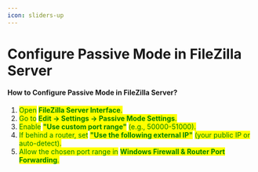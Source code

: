 ```yaml
---
icon: sliders-up
---
```


# Configure Passive Mode in FileZilla Server

#### **How to Configure Passive Mode in FileZilla Server?**

1. <mark style="color:green;">Open</mark> <mark style="color:green;"></mark><mark style="color:green;">**FileZilla Server Interface**</mark><mark style="color:green;">.</mark>
2. <mark style="color:green;">Go to</mark> <mark style="color:green;"></mark><mark style="color:green;">**Edit → Settings → Passive Mode Settings**</mark><mark style="color:green;">.</mark>
3. <mark style="color:green;">Enable</mark> <mark style="color:green;"></mark><mark style="color:green;">**"Use custom port range"**</mark> <mark style="color:green;"></mark><mark style="color:green;">(e.g., 50000-51000).</mark>
4. <mark style="color:green;">If behind a router, set</mark> <mark style="color:green;"></mark><mark style="color:green;">**"Use the following external IP"**</mark> <mark style="color:green;"></mark><mark style="color:green;">(your public IP or auto-detect).</mark>
5. <mark style="color:green;">Allow the chosen port range in</mark> <mark style="color:green;"></mark><mark style="color:green;">**Windows Firewall & Router Port Forwarding**</mark><mark style="color:green;">.</mark>
